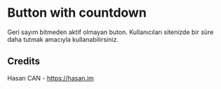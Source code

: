 # Button with countdown

Geri sayım bitmeden aktif olmayan buton. Kullanıcıları sitenizde bir süre daha tutmak amacıyla kullanabilirsiniz.

## Credits

Hasan CAN - https://hasan.im
